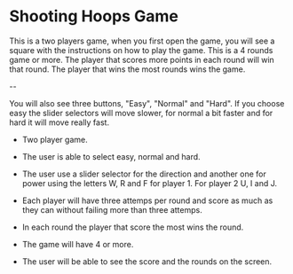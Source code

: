# Shooting Hoops Game

This is a two players game, when you first open the game, you will see a square with the instructions on how to play the game. This is a 4 rounds game or more. The player that scores more points in each round will win that round. The player that wins the most rounds wins the game.

--

You will also see three buttons, "Easy", "Normal" and "Hard". If you choose easy the slider selectors will move slower, for normal a bit faster and for hard it will move really fast.


- Two player game.

- The user is able to select easy, normal and hard.

- The user use a slider selector for the direction and another one for power using the letters W, R and F 
 for  player 1. For player 2 U, I and J.

- Each player will have three attemps per round and score as much as they can without failing more than three attemps.

- In each round the player that score the most wins the round.

- The game will have 4 or more.

- The user will be able to see the score and the rounds on the screen.
